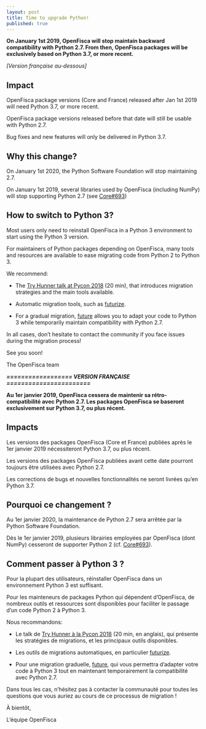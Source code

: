 ```yaml
---
layout: post
title: Time to upgrade Python!
published: true
---
```

**On January 1st 2019, OpenFisca will stop maintain backward compatibility with Python 2.7. From then, OpenFisca packages will be exclusively based on Python 3.7, or more recent.**

_\[Version française au-dessous]_

## Impact

OpenFisca package versions (Core and France) released after Jan 1st 2019 will need Python 3.7, or more recent.

OpenFisca package versions released before that date will still be usable with Python 2.7.

Bug fixes and new features will only be delivered in Python 3.7.

## Why this change?

On January 1st 2020, the Python Software Foundation will stop maintaining 2.7.

On January 1st 2019, several libraries used by OpenFisca (including NumPy) will stop supporting Python 2.7 (see [Core#693](https://github.com/openfisca/openfisca-core/issues/693))

## How to switch to Python 3?

Most users only need to reinstall OpenFisca in a Python 3 environment to start using the Python 3 version.

For maintainers of Python packages depending on OpenFisca, many tools and resources are available to ease migrating code from Python 2 to Python 3.

We recommend:

- The [Try Hunner talk at Pycon 2018](http://www.youtube.com/watch?v=klaGx9Q_SOA&t=7m18s) (20 min), that introduces migration strategies and the main tools available.

- Automatic migration tools, such as [futurize](http://python-future.org/futurize.html).

- For a gradual migration, [future](https://pypi.org/project/future/) allows you to adapt your code to Python 3 while temporarily maintain compatibility with Python 2.7.

In all cases, don’t hesitate to contact the community if you face issues during the migration process!

See you soon!

The OpenFisca team

**_================== VERSION FRANÇAISE =======================_**

**Au 1er janvier 2019, OpenFisca cessera de maintenir sa rétro-compatibilité avec Python 2.7. Les packages OpenFisca se baseront exclusivement sur Python 3.7, ou plus récent.**

## Impacts


Les versions des packages OpenFisca (Core et France) publiées après le 1er janvier 2019 nécessiteront Python 3.7, ou plus récent.

Les versions des packages OpenFisca publiées avant cette date pourront toujours être utilisées avec Python 2.7.

Les corrections de bugs et nouvelles fonctionnalités ne seront livrées qu’en Python 3.7.


## Pourquoi ce changement ?


Au 1er janvier 2020, la maintenance de Python 2.7 sera arrêtée par la Python Software Foundation.

Dès le 1er janvier 2019, plusieurs librairies employées par OpenFisca (dont NumPy) cesseront de supporter Python 2 (cf. [Core#693](https://github.com/openfisca/openfisca-core/issues/693)).


## Comment passer à Python 3 ?


Pour la plupart des utilisateurs, réinstaller OpenFisca dans un environnement Python 3 est suffisant.

Pour les mainteneurs de packages Python qui dépendent d’OpenFisca, de nombreux outils et ressources sont disponibles pour faciliter le passage d’un code Python 2 à Python 3.


Nous recommandons:

- Le talk de [Try Hunner à la Pycon 2018](http://www.youtube.com/watch?v=klaGx9Q_SOA&t=7m18s) (20 min, en anglais), qui présente les stratégies de migrations, et les principaux outils disponibles.

- Les outils de migrations automatiques, en particulier [futurize](http://python-future.org/futurize.html).

- Pour une migration graduelle, [future](https://pypi.org/project/future/), qui vous permettra d’adapter votre code à Python 3 tout en maintenant temporairement la compatibilité avec Python 2.7.


Dans tous les cas, n’hésitez pas à contacter la communauté pour toutes les questions que vous auriez au cours de ce processus de migration !


À bientôt,

L’équipe OpenFisca